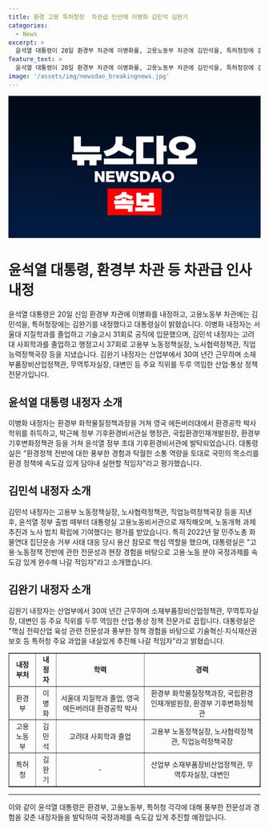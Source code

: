 ```yaml
---
title: 환경 고용 특허청장  차관급 인선에 이병화 김민석 김완기
categories:
  - News
excerpt: >
  윤석열 대통령이 20일 환경부 차관에 이병화를, 고용노동부 차관에 김민석을, 특허청장에 김완기를 내정한 것으로 알려졌다. 이병화 내정자는 환경부 화학물질정책과장 출신으로, 김민석 내정자는 대통령실 고용노동비서관 출신이며, 김완기 내정자는 산업부 대변인 출신으로 밝혀졌다. 대통령실은 이들을 각각의 직무에 적임자로 평가하며, 경험과 역량을 강조했다. 특히 김민석 내정자는 노동개혁과 노사 법치 확립에 기여했으며, 김완기 내정자는 기술혁신과 지식재산권 보호 분야에서의 전문성과 경험을 바탕으로 특허청의 주요 과업을 추진할 것으로 기대된다.
feature_text: >
  윤석열 대통령이 20일 환경부 차관에 이병화를, 고용노동부 차관에 김민석을, 특허청장에 김완기를 내정한 것으로 알려졌다. 이병화 내정자는 환경부 화학물질정책과장 출신으로, 김민석 내정자는 대통령실 고용노동비서관 출신이며, 김완기 내정자는 산업부 대변인 출신으로 밝혀졌다. 대통령실은 이들을 각각의 직무에 적임자로 평가하며, 경험과 역량을 강조했다. 특히 김민석 내정자는 노동개혁과 노사 법치 확립에 기여했으며, 김완기 내정자는 기술혁신과 지식재산권 보호 분야에서의 전문성과 경험을 바탕으로 특허청의 주요 과업을 추진할 것으로 기대된다.
image: '/assets/img/newsdao_breakingnews.jpg'
---
```


<p><img src="/assets/img/newsdao_breakingnews.jpg" alt="koreaapp 속보" /></p>

<h1>윤석열 대통령, 환경부 차관 등 차관급 인사 내정</h1>

<p data-ke-size="size16">윤석열 대통령은 20일 신임 환경부 차관에 이병화를 내정하고, 고용노동부 차관에는 김민석을, 특허청장에는 김완기를 내정했다고 대통령실이 밝혔습니다. 이병화 내정자는 서울대 지질학과를 졸업하고 기술고시 31회로 공직에 입문했으며, 김민석 내정자는 고려대 사회학과를 졸업하고 행정고시 37회로 고용부 노동정책실장, 노사협력정책관, 직업능력정책국장 등을 지냈습니다. 김완기 내정자는 산업부에서 30여 년간 근무하며 소재부품장비산업정책관, 무역투자실장, 대변인 등 주요 직위를 두루 역임한 산업·통상 정책 전문가입니다.</p>

<h2 data-ke-size="size26">윤석열 대통령 내정자 소개</h2>

<p data-ke-size="size16">이병화 내정자는 환경부 화학물질정책과장을 거쳐 영국 에든버러대에서 환경공학 박사 학위를 취득하고, 박근혜 정부 기후환경비서관실 행정관, 국립환경인재개발원장, 환경부 기후변화정책관 등을 거쳐 윤석열 정부 초대 기후환경비서관에 발탁되었습니다. 대통령실은 "환경정책 전반에 대한 풍부한 경험과 탁월한 소통 역량을 토대로 국민의 목소리를 환경 정책에 속도감 있게 담아내 실현할 적임자"라고 평가했습니다.</p>

<h2 data-ke-size="size26">김민석 내정자 소개</h2>

<p data-ke-size="size16">김민석 내정자는 고용부 노동정책실장, 노사협력정책관, 직업능력정책국장 등을 지낸 후, 윤석열 정부 출범 때부터 대통령실 고용노동비서관으로 재직해오며, 노동개혁 과제 추진과 노사 법치 확립에 기여했다는 평가를 받았습니다. 특히 2022년 말 민주노총 화물연대 집단운송 거부 사태 대응 당시 용산 참모로 핵심 역할을 했으며, 대통령실은 "고용·노동정책 전반에 관한 전문성과 현장 경험을 바탕으로 고용·노동 분야 국정과제를 속도감 있게 완수해 나갈 적임자"라고 소개했습니다.</p>

<h2 data-ke-size="size26">김완기 내정자 소개</h2>

<p data-ke-size="size16">김완기 내정자는 산업부에서 30여 년간 근무하며 소재부품장비산업정책관, 무역투자실장, 대변인 등 주요 직위를 두루 역임한 산업·통상 정책 전문가로 꼽힙니다. 대통령실은 "핵심 전략산업 육성 관련 전문성과 풍부한 정책 경험을 바탕으로 기술혁신·지식재산권 보호 등 특허청 주요 과업을 내실있게 추진해 나갈 적임자"라고 밝혔습니다.</p>

<table style="width: 100%;" border="1">
<tbody>
<tr>
<td style="text-align: center; height: 17px;"><b>내정부처</b></td>
<td style="text-align: center; height: 17px;"><b>내정자</b></td>
<td style="text-align: center; height: 17px;"><b>학력</b></td>
<td style="text-align: center; height: 17px;"><b>경력</b></td>
</tr>
<tr>
<td style="text-align: center; height: 17px;">환경부</td>
<td style="text-align: center; height: 17px;">이병화</td>
<td style="text-align: center; height: 17px;">서울대 지질학과 졸업, 영국 에든버러대 환경공학 박사</td>
<td style="text-align: center; height: 17px;">환경부 화학물질정책과장, 국립환경인재개발원장, 환경부 기후변화정책관</td>
</tr>
<tr>
<td style="text-align: center; height: 17px;">고용노동부</td>
<td style="text-align: center; height: 17px;">김민석</td>
<td style="text-align: center; height: 17px;">고려대 사회학과 졸업</td>
<td style="text-align: center; height: 17px;">고용부 노동정책실장, 노사협력정책관, 직업능력정책국장</td>
</tr>
<tr>
<td style="text-align: center; height: 17px;">특허청</td>
<td style="text-align: center; height: 17px;">김완기</td>
<td style="text-align: center; height: 17px;">-</td>
<td style="text-align: center; height: 17px;">산업부 소재부품장비산업정책관, 무역투자실장, 대변인</td>
</tr>
</tbody>
</table>

<hr>

<p data-ke-size="size16">이와 같이 윤석열 대통령은 환경부, 고용노동부, 특허청 각각에 대해 풍부한 전문성과 경험을 갖춘 내정자들을 발탁하여 국정과제를 속도감 있게 추진할 예정입니다.</p>


